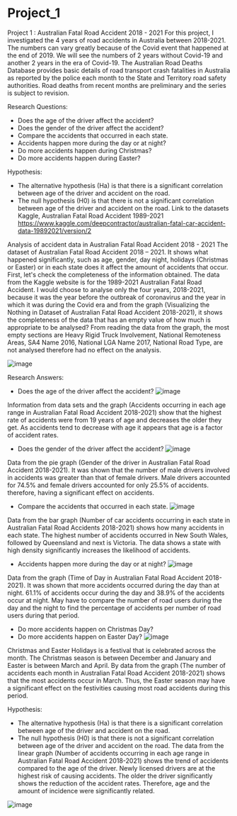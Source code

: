 # Project_1

Project 1 : Australian Fatal Road Accident 2018 - 2021
For this project, I investigated the 4 years of road accidents in Australia between 2018-2021. The numbers can vary greatly because of the Covid event that happened at the end of 2019. 
We will see the numbers of 2 years without Covid-19 and another 2 years in the era of Covid-19.
The Australian Road Deaths Database provides basic details of road transport crash fatalities in Australia as reported by the police each month to the State and Territory road safety authorities. Road deaths from recent months are preliminary and the series is subject to revision.

Research Questions:
-	Does the age of the driver affect the accident?
-	Does the gender of the driver affect the accident?
-	Compare the accidents that occurred in each state.
-	Accidents happen more during the day or at night?
-	Do more accidents happen during Christmas?
-	Do more accidents happen during Easter?

Hypothesis:
-	The alternative hypothesis (Ha) is that there is a significant correlation between age of the driver and accident on the road.
-	The null hypothesis (H0) is that there is not a significant correlation between age of the driver and accident on the road.
Link to the datasets Kaggle, Australian Fatal Road Accident 1989-2021
https://www.kaggle.com/deepcontractor/australian-fatal-car-accident-data-19892021/version/2

Analysis of accident data in Australian Fatal Road Accident 2018 - 2021
The dataset of Australian Fatal Road Accident 2018 – 2021. It shows what happened significantly, such as age, gender, day night, holidays (Christmas or Easter) or in each state does it affect the amount of accidents that occur.
First, let's check the completeness of the information obtained. The data from the Kaggle website is for the 1989-2021 Australian Fatal Road Accident. I would choose to analyse only the four years, 2018-2021, because it was the year before the outbreak of coronavirus and the year in which it was during the Covid era and from the graph (Visualizing the Nothing in Dataset of Australian Fatal Road Accident 2018-2021), it shows the completeness of the data that has an empty value of how much is appropriate to be analysed? 
From reading the data from the graph, the most empty sections are Heavy Rigid Truck Involvement, National Remoteness Areas, SA4 Name 2016, National LGA Name 2017, National Road Type, are not analysed therefore had no effect on the analysis.

 ![image](https://user-images.githubusercontent.com/93693811/152670451-32e258b6-9a31-47c6-bd89-3e9a14a7cf8b.png)


Research Answers:
-	Does the age of the driver affect the accident?
![image](https://user-images.githubusercontent.com/93693811/152670519-b93a654f-bc10-458c-a68f-ab5fc0072864.png)

Information from data sets and the graph (Accidents occurring in each age range in Australian Fatal Road Accident 2018-2021) show that the highest rate of accidents were from 19 years of age and decreases the older they get. As accidents tend to decrease with age it appears that age is a factor of accident rates.
 
-	Does the gender of the driver affect the accident?
![image](https://user-images.githubusercontent.com/93693811/152670520-d9a15ebd-334c-44bf-ad40-80c95cd8125d.png)

Data from the pie graph (Gender of the driver in Australian Fatal Road Accident 2018-2021). It was shown that the number of male drivers involved in accidents was greater than that of female drivers. Male drivers accounted for 74.5% and female drivers accounted for only 25.5% of accidents. therefore, having a significant effect on accidents.
 
-	Compare the accidents that occurred in each state.
![image](https://user-images.githubusercontent.com/93693811/152670522-916ce6cb-49cd-4d0b-805d-acba0d98eb29.png)

Data from the bar graph (Number of car accidents occurring in each state in Australian Fatal Road Accidents 2018-2021) shows how many accidents in each state. The highest number of accidents occurred in New South Wales, followed by Queensland and next is Victoria. The data shows a state with high density significantly increases the likelihood of accidents.
 

-	Accidents happen more during the day or at night?
![image](https://user-images.githubusercontent.com/93693811/152670531-0ea4e8cd-3775-4fa4-a103-f378c79632bc.png)

Data from the graph (Time of Day in Australian Fatal Road Accident 2018-2021). It was shown that more accidents occurred during the day than at night. 61.1% of accidents occur during the day and 38.9% of the accidents occur at night. May have to compare the number of road users during the day and the night to find the percentage of accidents per number of road users during that period.
 
-	Do more accidents happen on Christmas Day?
-	Do more accidents happen on Easter Day?
![image](https://user-images.githubusercontent.com/93693811/152670539-875b9672-e262-4c08-80e7-f0100ad1412c.png)

Christmas and Easter Holidays is a festival that is celebrated across the month. The Christmas season is between December and January and Easter is between March and April. By data from the graph (The number of accidents each month in Australian Fatal Road Accident 2018-2021) shows that the most accidents occur in March. Thus, the Easter season may have a significant effect on the festivities causing most road accidents during this period.
 
Hypothesis:
-	The alternative hypothesis (Ha) is that there is a significant correlation between age of the driver and accident on the road.
-	The null hypothesis (H0) is that there is not a significant correlation between age of the driver and accident on the road.
The data from the linear graph (Number of accidents occurring in each age range in Australian Fatal Road Accident 2018-2021) shows the trend of accidents compared to the age of the driver. Newly licensed drivers are at the highest risk of causing accidents. The older the driver significantly shows the reduction of the accident rates. Therefore, age and the amount of incidence were significantly related.
 
![image](https://user-images.githubusercontent.com/93693811/152670549-c2495dd4-27c5-4999-9f1c-697ce90de9e5.png)





